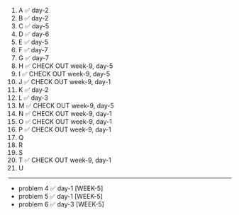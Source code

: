 1. A ✅ day-2
2. B ✅ day-2
3. C ✅ day-5
4. D ✅ day-6
5. E ✅ day-5
6. F ✅ day-7
7. G ✅ day-7
8. H ✅ CHECK OUT week-9, day-5
9. I ✅ CHECK OUT week-9, day-5
10. J ✅ CHECK OUT week-9, day-1
11. K ✅ day-2
12. L ✅ day-3
13. M ✅ CHECK OUT week-9, day-5
14. N ✅ CHECK OUT week-9, day-1
15. O ✅ CHECK OUT week-9, day-1
16. P ✅ CHECK OUT week-9, day-1
17. Q
18. R
19. S
20. T ✅ CHECK OUT week-9, day-1    
21. U
---
-  problem 4 ✅ day-1 [WEEK-5]
-  problem 5 ✅ day-1 [WEEK-5]
-  problem 6 ✅ day-3 [WEEK-5]